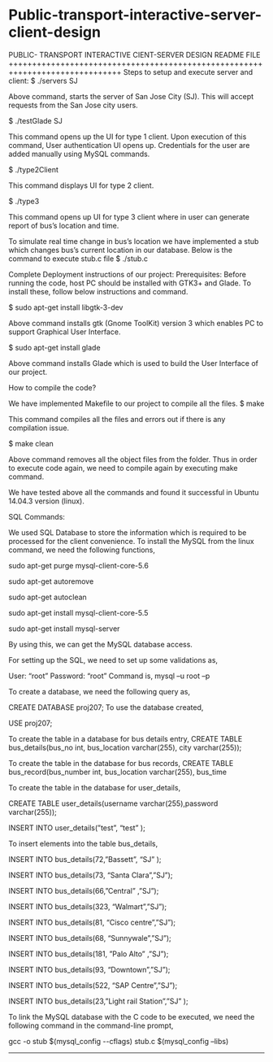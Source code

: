 # Public-transport-interactive-server-client-design

PUBLIC- TRANSPORT INTERACTIVE CIENT-SERVER DESIGN README FILE
++++++++++++++++++++++++++++++++++++++++++++++++++++++++++++++++++++++++++++++
Steps to setup and execute server and client:
$ ./servers SJ

Above command, starts the server of San Jose City (SJ). This will accept requests from the San Jose city users.

$ ./testGlade SJ

This command opens up the UI for type 1 client. Upon execution of this command, User authentication UI opens up. Credentials for the user are added manually using MySQL commands.

$ ./type2Client

This command displays UI for type 2 client.

$ ./type3

This command opens up UI for type 3 client where in user can generate report of bus’s location and time.

To simulate real time change in bus’s location we have implemented a stub which changes bus’s current location in our database. Below is the command to execute stub.c file
$ ./stub.c

Complete Deployment instructions of our project:
Prerequisites: Before running the code, host PC should be installed with GTK3+ and Glade.
To install these, follow below instructions and command.

$ sudo apt-get install libgtk-3-dev

Above command installs gtk (Gnome ToolKit) version 3 which enables PC to support Graphical User Interface.

$ sudo apt-get install glade

Above command installs Glade which is used to build the User Interface of our project.

How to compile the code?

We have implemented Makefile to our project to compile all the files.
$ make

This command compiles all the files and errors out if there is any compilation issue.

$ make clean

Above command removes all the object files from the folder. Thus in order to execute code again, we need to compile again by executing make command.

We have tested above all the commands and found it successful in Ubuntu 14.04.3 version (linux).

SQL Commands:

We used SQL Database to store the information which is required to be processed for the client convenience. To install the MySQL from the linux command, we need the following functions,

sudo apt-get purge mysql-client-core-5.6

sudo apt-get autoremove

sudo apt-get autoclean

sudo apt-get install mysql-client-core-5.5

sudo apt-get install mysql-server

By using this, we can get the MySQL database access.

For setting up the SQL, we need to set up some validations as,

User: “root”
Password: “root”
Command is,
mysql –u root –p

To create a database, we need the following query as,

CREATE DATABASE proj207;
To use the database created,

USE proj207;

To create the table in a database for bus details entry,
CREATE TABLE bus_details(bus_no int, bus_location varchar(255), city varchar(255));

To create the table in the database for bus records,
CREATE TABLE bus_record(bus_number int, bus_location varchar(255), bus_time

To create the table in the database for user_details,

CREATE TABLE user_details(username varchar(255),password varchar(255));

INSERT INTO user_details(”test”, “test” );

To insert elements into the table bus_details,

INSERT INTO bus_details(72,”Bassett”, “SJ” );

INSERT INTO bus_details(73, “Santa Clara”,”SJ”);

INSERT INTO bus_details(66,”Central” ,”SJ”);

INSERT INTO bus_details(323, “Walmart”,”SJ”);

INSERT INTO bus_details(81, “Cisco centre”,”SJ”);

INSERT INTO bus_details(68, “Sunnywale”,”SJ”);

INSERT INTO bus_details(181, ”Palo Alto” ,”SJ”);

INSERT INTO bus_details(93, “Downtown”,”SJ”);

INSERT INTO bus_details(522, “SAP Centre”,”SJ”);

INSERT INTO bus_details(23,”Light rail Station”,”SJ” );

To link the MySQL database with the C code to be executed, we need the following command in the command-line prompt,

gcc -o stub $(mysql_config --cflags) stub.c $(mysql_config –libs)



----------------------------------------------------------------------------------------------------------------
